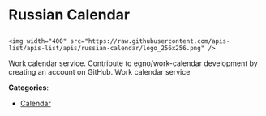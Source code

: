 # Russian Calendar<p align="center">
    <img width="400" src="https://raw.githubusercontent.com/apis-list/apis-list/apis/russian-calendar/logo_256x256.png" />
</p>

Work calendar service.  Contribute to egno/work-calendar development by creating an account on GitHub. Work calendar service

**Categories**:

- [Calendar](https://github/apis-list/apis-list#calendar)





